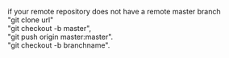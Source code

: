if your remote repository does not have a remote master branch<br />
"git clone url"<br />
"git checkout -b master",<br />
"git push origin master:master".<br />
"git checkout -b branchname".
